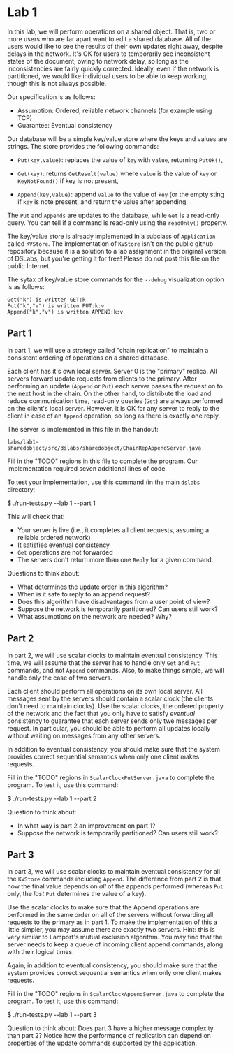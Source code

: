 # Lab 1

In this lab, we will perform operations on a shared object. That is,
two or more users who are far apart want to edit a shared
database. All of the users would like to see the results of their own
updates right away, despite delays in the network. It's OK for users
to temporarily see inconsistent states of the document, owing to
network delay, so long as the inconsistencies are fairly quickly
corrected. Ideally, even if the network is partitioned, we would like
individual users to be able to keep working, though this is not always
possible.

Our specification is as follows:

- Assumption: Ordered, reliable network channels (for example using TCP)
- Guarantee: Eventual consistency

Our database will be a simple key/value store where the keys and
values are strings. The store provides the following commands:

- `Put(key,value)`:  replaces the value of `key` with `value`, returning `PutOk()`,

- `Get(key)`: returns `GetResult(value)` where `value` is the value of `key` or `KeyNotFound()` if key is not present,

- `Append(key,value)`: append `value` to the value of `key` (or the
  empty sting if `key` is note present, and return the value after
  appending.

The `Put` and `Appends` are updates to the database, while `Get` is a
read-only query. You can tell if a command is read-only using the
`readOnly()` property.

The key/value store is already implemented in a subclass of  `Application` called `KVStore`. 
The implementation of `KVStore` isn't on the public github repository because it is a
solution to a lab assignment in the original version of DSLabs, but you're getting it for free!
Please do not post this file on the public Internet.

The sytax of key/value store commands for the `--debug` visualization option is as follows:

    Get("k") is written GET:k
    Put("k","v") is written PUT:k:v
    Append("k","v") is written APPEND:k:v
    
## Part 1

In part 1, we will use a strategy called "chain replication" to
maintain a consistent ordering of operations on a shared database.

Each client has it's own local server. Server 0 is the "primary" replica. All servers forward update requests from clients to
the primary. After performing an update (`Append` or `Put`) each server passes
the request on to the next host in the chain. On the other hand, to
distribute the load and reduce communication time, read-only queries
(`Get`) are always performed on the client's local server.
However, it is OK for any server to reply to the client in case of an
`Append` operation, so long as there is exactly one reply. 

The server is implemented in this file in the handout:

    labs/lab1-sharedobject/src/dslabs/sharedobject/ChainRepAppendServer.java

Fill in the "TODO" regions in this file to complete the
program. Our implementation required seven additional lines of code.

To test your implementation, use this command (in the main `dslabs`
directory:

   $ ./run-tests.py --lab 1 --part 1

This will check that:

- Your server is live (i.e., it completes all client requests, assuming a reliable ordered network)
- It satisfies eventual consistency
- `Get` operations are not forwarded
- The servers don't return more than one `Reply` for a given command.

Questions to think about:

- What determines the update order in this algorithm?
- When is it safe to reply to an append request? 
- Does this algorithm have disadvantages from a user point of view?
- Suppose the network is temporarily partitioned? Can users still work?
- What assumptions on the network are needed? Why?

## Part 2

In part 2, we will use scalar clocks to maintain eventual
consistency. This time, we will assume that the server has to handle
only `Get` and `Put` commands, and not `Append` commands. Also, to
make things simple, we will handle only the case of two servers.

Each client should perform all operations on its own local server. All
messages sent by the servers should contain a scalar clock (the
clients don't need to maintain clocks). Use the scalar clocks, the
ordered property of the network and the fact that you only have to
satisfy *eventual* consistency to guarantee that each server sends
only twe messages per request. In particular, you should be able to
perform all updates locally without waiting on messages from any other
servers.

In addition to eventual consistency, you should make sure that the
system provides correct sequential semantics when only one client
makes requests.

Fill in the "TODO" regions in `ScalarClockPutServer.java` to complete the
program. To test it, use this command:

   $ ./run-tests.py --lab 1 --part 2

Question to think about:
- In what way is part 2 an improvement on part 1?
- Suppose the network is temporarily partitioned? Can users still work?

## Part 3

In part 3, we will use scalar clocks to maintain eventual
consistency for all the `KVStore` commands including `Append`. The
difference from part 2 is that now the final value depends on *all* of
the appends performed (whereas `Put` only, the *last* `Put`
determines the value of a key).

Use the scalar clocks to make sure that the Append operations are
performed in the same order on all of the servers without forwarding
all requests to the primary as in part 1. To make the implementation
of this a little simpler, you may assume there are exactly two
servers. Hint: this is very similar to Lamport's mutual exclusion
algorithm. You may find that the server needs to keep a queue of
incoming client append commands, along with their
logical times.

Again, in addition to eventual consistency, you should make sure that
the system provides correct sequential semantics when only one client
makes requests.

Fill in the "TODO" regions in `ScalarClockAppendServer.java` to complete
the program. To test it, use this command:

   $ ./run-tests.py --lab 1 --part 3

Question to think about: Does part 3 have a higher message complexity
than part 2? Notice how the performance of replication can depend on
properties of the update commands supported by the application.






